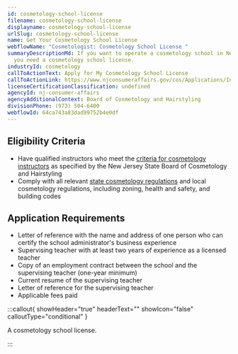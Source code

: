 ```yaml
---
id: cosmetology-school-license
filename: cosmetology-school-license
displayname: cosmetology-school-license
urlSlug: cosmetology-school-license
name: Get Your Cosmetology School License
webflowName: "Cosmetologist: Cosmetology School License "
summaryDescriptionMd: If you want to operate a cosmetology school in New Jersey,
  you need a cosmetology school license.
industryId: cosmetology
callToActionText: Apply for My Cosmetology School License
callToActionLink: https://www.njconsumeraffairs.gov/cos/Applications/Initial-Application-for-a-School-License.pdf
licenseCertificationClassification: undefined
agencyId: nj-consumer-affairs
agencyAdditionalContext: Board of Cosmetology and Hairstyling
divisionPhone: (973) 504-6400
webflowId: 64ca743a83dad99752b4e0df
---
```

## Eligibility Criteria

* Have qualified instructors who meet the [criteria for cosmetology instructors](https://www.njconsumeraffairs.gov/cos/Pages/licensing-requirements.aspx) as specified by the New Jersey State Board of Cosmetology and Hairstyling
* Comply with all relevant [state cosmetology regulations](https://www.njconsumeraffairs.gov/regulations/Chapter-28-Board-of-Cosmetology-and-Hairstyling.pdf) and local cosmetology regulations, including zoning, health and safety, and building codes

## Application Requirements

* Letter of reference with the name and address of one person who can certify the school administrator's business experience
* Supervising teacher with at least two years of experience as a licensed teacher
* Copy of an employment contract between the school and the supervising teacher (one-year minimum)
* Current resume of the supervising teacher
* Letter of reference for the supervising teacher
* Applicable fees paid

:::callout{ showHeader="true" headerText="" showIcon="false" calloutType="conditional" }

A cosmetology school license.

:::